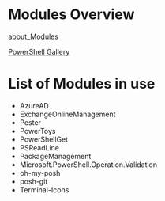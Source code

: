 # Modules Overview

[about_Modules](https://learn.microsoft.com/en-us/powershell/module/microsoft.powershell.core/about/about_modules?view=powershell-7.5)

[PowerShell Gallery](https://www.powershellgallery.com/)

# List of Modules in use
- AzureAD
- ExchangeOnlineManagement
- Pester
- PowerToys
- PowerShellGet
- PSReadLine
- PackageManagement
- Microsoft.PowerShell.Operation.Validation
- oh-my-posh
- posh-git
- Terminal-Icons